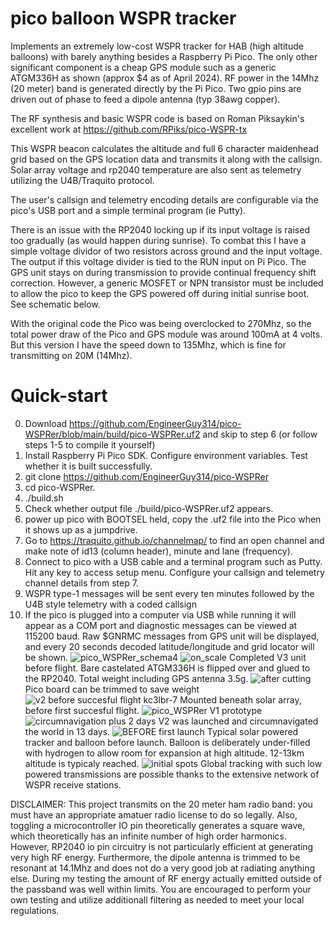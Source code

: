 # pico balloon WSPR tracker
Implements an extremely low-cost WSPR tracker for HAB (high altitude balloons) with barely anything besides a Raspberry Pi Pico. The only other significant component is a cheap GPS module such as a generic ATGM336H as shown (approx $4 as of April 2024). RF power in the 14Mhz (20 meter) band is generated directly by the Pi Pico. Two gpio pins are driven out of phase to feed a dipole antenna (typ 38awg copper).

The RF synthesis and basic WSPR code is based on Roman Piksaykin's excellent work at https://github.com/RPiks/pico-WSPR-tx  

This WSPR beacon calculates the altitude and full 6 character maidenhead grid based on the GPS location data and transmits it along with the callsign. Solar array voltage and rp2040 temperature are also sent as telemetry utilizing the U4B/Traquito protocol.

The user's callsign and telemetry encoding details are configurable via the pico's USB port and a simple terminal program (ie Putty).

There is an issue with the RP2040 locking up if its input voltage is raised too gradually (as would happen during sunrise). To combat this I have a simple voltage dividor of two resistors across ground and the input voltage. The output if this voltage divider is tied to the RUN input on Pi Pico. The GPS unit stays on during transmission to provide continual frequency shift correction. However, a generic MOSFET or NPN transistor must be included to allow the pico to keep the GPS powered off during initial sunrise boot. See schematic below.

With the original code the Pico was being overclocked to 270Mhz, so the total power draw of the Pico and GPS module was around 100mA at 4 volts. But this version I have the speed down to 135Mhz, which is fine for transmitting on 20M (14Mhz).

# Quick-start
0. Download https://github.com/EngineerGuy314/pico-WSPRer/blob/main/build/pico-WSPRer.uf2 and skip to step 6 (or follow steps 1-5 to compile it yourself)
1. Install Raspberry Pi Pico SDK. Configure environment variables. Test whether it is built successfully.
2. git clone  https://github.com/EngineerGuy314/pico-WSPRer 
3. cd pico-WSPRer. 
4. ./build.sh
5. Check whether output file ./build/pico-WSPRer.uf2 appears.
6. power up pico with BOOTSEL held, copy the .uf2 file into the Pico when it shows up as a jumpdrive.
7. Go to https://traquito.github.io/channelmap/ to find an open channel and make note of id13 (column header), minute and lane (frequency).
8. Connect to pico with a USB cable and a terminal program such as Putty. Hit any key to access setup menu. Configure your callsign and telemetry channel details from step 7. 
9. WSPR type-1 messages will be sent every ten minutes followed by the U4B style telemetry with a coded callsign
10. If the pico is plugged into a computer via USB while running it will appear as a COM port and diagnostic messages can be viewed at 115200 baud. Raw $GNRMC messages from GPS unit will be displayed, and every 20 seconds decoded latitude/longitude and grid locator will be shown.
![pico_WSPRer_schema4](https://github.com/EngineerGuy314/pico-WSPRer/assets/123671395/ce691e6d-bfd3-491e-849c-77bea688231e)
![on_scale](https://github.com/EngineerGuy314/pico-WSPRer/assets/123671395/f15d8888-dc46-4c07-b3b2-78174d81c816)
Completed V3 unit before flight. Bare castelated ATGM336H is flipped over and glued to the RP2040. Total weight including GPS antenna 3.5g.
![after cutting](https://github.com/EngineerGuy314/pico-WSPRer/assets/123671395/07774544-43b6-43c6-89e8-56013e6f962f)
Pico board can be trimmed to save weight
![v2 before succesful flight kc3lbr-7](https://github.com/EngineerGuy314/pico-WSPRer/assets/123671395/6a0a48e6-81e2-477d-8a83-dc0bd025c36f)
Mounted beneath solar array, before first succesful flight.
![pico_WSPRer](https://github.com/EngineerGuy314/pico-WSPRer/assets/123671395/bfaad70b-ae55-4695-b1ce-e6d6bb5c9d0f)
V1 prototype
![circumnavigation plus 2 days](https://github.com/EngineerGuy314/pico-WSPRer/assets/123671395/b7c0b3ba-3f2a-43de-9247-e7e59d0fdf66)
V2 was launched and circumnavigated the world in 13 days.
![BEFORE first launch](https://github.com/EngineerGuy314/pico-WSPRer/assets/123671395/f2614da2-a381-4c51-8be7-da3bd6e34af6)
Typical solar powered tracker and balloon before launch. Balloon is deliberately under-filled with hydrogen to allow room for expansion at high altitude. 12-13km altitude is typicaly reached.
![initial spots](https://github.com/EngineerGuy314/pico-WSPRer/assets/123671395/ee4be0e1-1591-4dc4-9fc2-510bcd0ae6cd)
Global tracking with such low powered transmissions are possible thanks to the extensive network of WSPR receive stations.

DISCLAIMER: This project transmits on the 20 meter ham radio band: you must have an appropriate amatuer radio license to do so legally. Also, toggling a microcontroller IO pin theoretically generates a square wave, which theoretically has an infinite number of high order harmonics. However, RP2040 io pin circuitry is not particularly efficient at generating very high RF energy. Furthermore, the dipole antenna is trimmed to be resonant at 14.1Mhz and does not do a very good job at radiating anything else. During my testing the amount of RF energy actually emitted outside of the passband was well within limits. You are encouraged to perform your own testing and utilize additionall filtering as needed to meet your local regulations.



